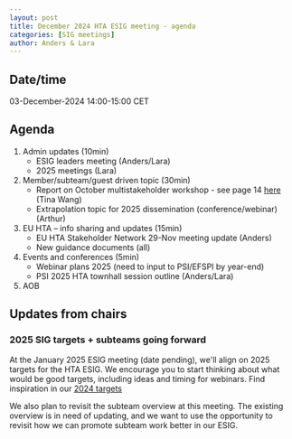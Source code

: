 ```yaml
---
layout: post
title: December 2024 HTA ESIG meeting - agenda 
categories: [SIG meetings]
author: Anders & Lara
---
```


## Date/time

03-December-2024 14:00-15:00 CET

## Agenda 

1.	Admin updates (10min)
    - ESIG leaders meeting (Anders/Lara)
    - 2025 meetings (Lara)
2.	Member/subteam/guest driven topic (30min) 
    - Report on October multistakeholder workshop - see page 14 [here](https://cirsci.org/wp-content/uploads/dlm_uploads/2024/04/CIRS-Research-Agenda-2024-v2.pdf) (Tina Wang)
    - Extrapolation topic for 2025 dissemination (conference/webinar) (Arthur)
3.	EU HTA – info sharing and updates (15min)
    - EU HTA Stakeholder Network 29-Nov meeting update (Anders)
    - New guidance documents (all)
4.	Events and conferences (5min)
    - Webinar plans 2025 (need to input to PSI/EFSPI by year-end)
    - PSI 2025 HTA townhall session outline (Anders/Lara)
5.	AOB

## Updates from chairs

### 2025 SIG targets + subteams going forward
At the January 2025 ESIG meeting (date pending), we'll align on 2025 targets for the HTA ESIG. We encourage you to start thinking about what would be good targets, including ideas and timing for webinars. Find inspiration in our [2024 targets](https://htaesig.github.io/about/)

We also plan to revisit the subteam overview at this meeting. The existing overview is in need of updating, and we want to use the opportunity to revisit how we can promote subteam work better in our ESIG.
